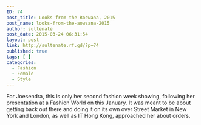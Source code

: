 ```yaml
---
ID: 74
post_title: Looks from the Roswana, 2015
post_name: looks-from-the-aowsana-2015
author: sultenate
post_date: 2015-03-24 06:31:54
layout: post
link: http://sultenate.rf.gd/?p=74
published: true
tags: [ ]
categories:
  - Fashion
  - Female
  - Style
---
```

For Joesendra, this is only her second fashion week showing, following her presentation at a Fashion World  on this January. It was meant to be about getting back out there and doing it on its own over Street Market in New York and London, as well as IT Hong Kong, approached her about orders.